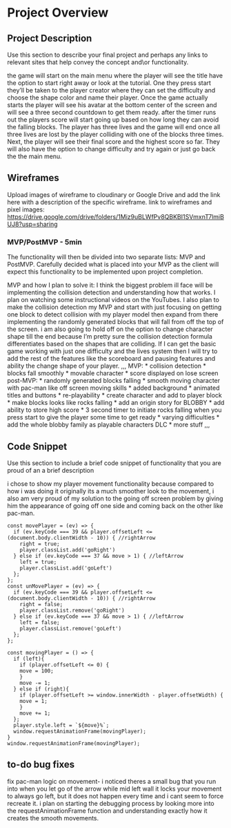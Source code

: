 # Project Overview


## Project Description

Use this section to describe your final project and perhaps any links to relevant sites that help convey the concept and\or functionality.

the game will start on the main menu where the player will see the title have the option to start right away or look at the tutorial. One they press start they’ll be taken to the player creator where they can set the difficulty and choose the shape color and name their player. Once the game actually starts the player will see his avatar at the bottom center of the screen and will see a three second countdown to get them ready. after the timer runs out the players score will start going up based on how long they can avoid the falling blocks. The player has three lives and the game will end once all three lives are lost by the player colliding with one of the blocks three times. Next, the player will see their final score and the highest score so far. They will also have the option to change difficulty and try again or just go back the the main menu.

## Wireframes

Upload images of wireframe to cloudinary or Google Drive and add the link here with a description of the specific wireframe.
link to wireframes and pixel images:
https://drive.google.com/drive/folders/1Miz9uBLWfPv8QBKBI1SVmxnT7lmiBUJ8?usp=sharing

### MVP/PostMVP - 5min

The functionality will then be divided into two separate lists: MVP and PostMVP.  Carefully decided what is placed into your MVP as the client will expect this functionality to be implemented upon project completion.  

MVP and how I plan to solve it:
	I think the biggest problem ill face will be implementing the collision detection and understanding how that works. I plan on watching some instructional videos on the YouTubes. I also plan to make the collision detection my MVP and start with just focusing on getting one block to detect collision with my player model then expand from there implementing the randomly generated blocks that will fall from off the top of the screen. i am also going to hold off on the option to change character shape till the end because I’m pretty sure the collision detection formula differentiates based on the shapes that are colliding. If I can get the basic game working with just one difficulty and the lives system then I will try to add the rest of the features like the scoreboard and pausing features and ability the change shape of your player.
,,,
MVP:
	* collision detection
	* blocks fall smoothly
	* movable character
	* score displayed on lose screen
post-MVP:
	* randomly generated blocks falling
	* smooth moving character with pac-man like off screen moving skills
	* added background
	* animated titles and buttons
	* re-playability
	* create character and add to player block
	* make blocks looks like rocks falling
	* add an origin story for BLOBBY
	* add ability to store high score
	* 3 second timer to initiate rocks falling when you press start to give the player some time to get ready
	* varying difficulties
	* add the whole blobby family as playable characters DLC
	* more stuff
,,,
## Code Snippet

Use this section to include a brief code snippet of functionality that you are proud of an a brief description

i chose to show my player movement functionality because compared to how i was doing it originally its a much smoother look to the movement, i also am very proud of my solution to the going off screen problem by giving him the appearance of going off one side and coming back on the other like pac-man.

```player movement
const movePlayer = (ev) => {
  if (ev.keyCode === 39 && player.offsetLeft <= (document.body.clientWidth - 10)) { //rightArrow
    right = true;
    player.classList.add('goRight')
  } else if (ev.keyCode === 37 && move > 1) { //leftArrow
    left = true;
    player.classList.add('goLeft')
  };
};
const unMovePlayer = (ev) => {
  if (ev.keyCode === 39 && player.offsetLeft <= (document.body.clientWidth - 10)) { //rightArrow
    right = false;
    player.classList.remove('goRight')
  } else if (ev.keyCode === 37 && move > 1) { //leftArrow
    left = false;
    player.classList.remove('goLeft')
  };
};

const movingPlayer = () => {
  if (left){
    if (player.offsetLeft <= 0) {
    move = 100;
    }
    move -= 1;
  } else if (right){
    if (player.offsetLeft >= window.innerWidth - player.offsetWidth) {
    move = 1;
    }
    move += 1;
  };
  player.style.left = `${move}%`;
  window.requestAnimationFrame(movingPlayer);
}
window.requestAnimationFrame(movingPlayer);
```
## to-do bug fixes

fix pac-man logic on movement-
 i noticed theres a small bug that you run into when you let go of the arrow while mid left wall it locks your movement to always go left, but it does not happen every time and i cant seem to force recreate it. i plan on starting the debugging process by looking more into the requestAnimationFrame function and understanding exactly how it creates the smooth movements.
